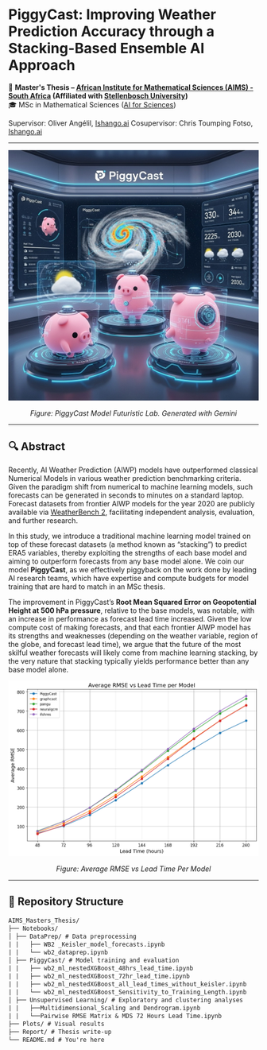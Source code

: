 # PiggyCast: Improving Weather Prediction Accuracy through a Stacking-Based Ensemble AI Approach

📍 **Master's Thesis – [African Institute for Mathematical Sciences (AIMS) - South Africa](https://aims.ac.za/) (Affiliated with [Stellenbosch University](https://www.sun.ac.za/english))**  
🎓 MSc in Mathematical Sciences ([AI for Sciences](https://ai.aims.ac.za/))

Supervisor: Oliver Angélil, [Ishango.ai](https://ishango.ai/)
Cosupervisor: Chris Toumping Fotso, [Ishango.ai](https://ishango.ai/)

---
<div align="center">
  <img src="Plots/Photo/PiggyCast Lab.jpg" alt="PiggyCast Model Futuristic Lab. Generated with Gemini" width="600"/>
  <p><em>Figure: PiggyCast Model Futuristic Lab. Generated with Gemini</em></p>
</div>


---



## 🔍 Abstract

Recently, AI Weather Prediction (AIWP) models have outperformed classical Numerical Models in various weather prediction benchmarking criteria. Given the paradigm shift from numerical to machine learning models, such forecasts can be generated in seconds to minutes on a standard laptop. Forecast datasets from frontier AIWP models for the year 2020 are publicly available  via [WeatherBench 2](https://sites.research.google/gr/weatherbench/), facilitating independent analysis, evaluation, and further research.

In this study, we introduce a traditional machine learning model trained on top of these forecast datasets (a method known as “stacking”) to predict ERA5 variables, thereby exploiting the strengths of each base model and aiming to outperform forecasts from any base model alone. We coin our model **PiggyCast**, as we effectively piggyback on the work done by leading AI research teams, which have expertise and compute budgets for model training that are hard to match in an MSc thesis.

The improvement in PiggyCast’s **Root Mean Squared Error on Geopotential Height at 500 hPa pressure**, relative to the base models, was notable, with an increase in performance as forecast lead time increased. Given the low compute cost of making forecasts, and that each frontier AIWP model has its strengths and weaknesses (depending on the weather variable, region of the globe, and forecast lead time), we argue that the future of the most skilful weather forecasts will likely come from machine learning stacking, by the very nature that stacking typically yields performance better than any base model alone.

<div align="center">
  <img src="Plots/Average_RMSE_vs_Lead_Time_per_Model.png" alt="Average_RMSE_vs_Lead_Time_per_Model" width="600"/>
  <p><em>Figure: Average RMSE vs Lead Time Per Model</em></p>
</div>

---

## 📁 Repository Structure

```
AIMS_Masters_Thesis/
├── Notebooks/
│ ├── DataPrep/ # Data preprocessing
| |   ├── WB2 _Keisler_model_forecasts.ipynb
| |   └── wb2_dataprep.ipynb
│ ├── PiggyCast/ # Model training and evaluation
| |   ├── wb2_ml_nestedXGBoost_48hrs_lead_time.ipynb
| |   ├── wb2_ml_nestedXGBoost_72hr_lead_time.ipynb
| |   ├── wb2_ml_nestedXGBoost_all_lead_times_without_keisler.ipynb
| |   └── wb2_ml_nestedXGBoost_Sensitivity_to_Training_Length.ipynb
│ ├── Unsupervised Learning/ # Exploratory and clustering analyses
| |   ├──Multidimensional_Scaling and Dendrogram.ipynb
| |   └──Pairwise RMSE Matrix & MDS 72 Hours Lead Time.ipynb
├── Plots/ # Visual results
├── Report/ # Thesis write-up
└── README.md # You're here
```

